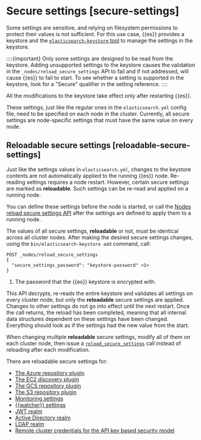 # Secure settings [secure-settings]

Some settings are sensitive, and relying on filesystem permissions to protect their values is not sufficient. For this use case, {{es}} provides a keystore and the [`elasticsearch-keystore` tool](elasticsearch://docs/reference/elasticsearch/command-line-tools/elasticsearch-keystore.md) to manage the settings in the keystore.

::::{important} 
Only some settings are designed to be read from the keystore. Adding unsupported settings to the keystore causes the validation in the `_nodes/reload_secure_settings` API to fail and if not addressed, will cause {{es}} to fail to start. To see whether a setting is supported in the keystore, look for a "Secure" qualifier in the setting reference.
::::


All the modifications to the keystore take effect only after restarting {{es}}.

These settings, just like the regular ones in the `elasticsearch.yml` config file, need to be specified on each node in the cluster. Currently, all secure settings are node-specific settings that must have the same value on every node.


## Reloadable secure settings [reloadable-secure-settings] 

Just like the settings values in `elasticsearch.yml`, changes to the keystore contents are not automatically applied to the running {{es}} node. Re-reading settings requires a node restart. However, certain secure settings are marked as **reloadable**. Such settings can be re-read and applied on a running node.

You can define these settings before the node is started, or call the [Nodes reload secure settings API](https://www.elastic.co/docs/api/doc/elasticsearch/operation/operation-nodes-reload-secure-settings) after the settings are defined to apply them to a running node.

The values of all secure settings, **reloadable** or not, must be identical across all cluster nodes. After making the desired secure settings changes, using the `bin/elasticsearch-keystore add` command, call:

```console
POST _nodes/reload_secure_settings
{
  "secure_settings_password": "keystore-password" <1>
}
```

1. The password that the {{es}} keystore is encrypted with.


This API decrypts, re-reads the entire keystore and validates all settings on every cluster node, but only the **reloadable** secure settings are applied. Changes to other settings do not go into effect until the next restart. Once the call returns, the reload has been completed, meaning that all internal data structures dependent on these settings have been changed. Everything should look as if the settings had the new value from the start.

When changing multiple **reloadable** secure settings, modify all of them on each cluster node, then issue a [`reload_secure_settings`](https://www.elastic.co/docs/api/doc/elasticsearch/operation/operation-nodes-reload-secure-settings) call instead of reloading after each modification.

There are reloadable secure settings for:

* [The Azure repository plugin](../../../deploy-manage/tools/snapshot-and-restore/azure-repository.md)
* [The EC2 discovery plugin](elasticsearch://docs/reference/elasticsearch-plugins/discovery-ec2-usage.md#_configuring_ec2_discovery)
* [The GCS repository plugin](../../../deploy-manage/tools/snapshot-and-restore/google-cloud-storage-repository.md)
* [The S3 repository plugin](../../../deploy-manage/tools/snapshot-and-restore/s3-repository.md)
* [Monitoring settings](elasticsearch://docs/reference/elasticsearch/configuration-reference/monitoring-settings.md)
* [{{watcher}} settings](elasticsearch://docs/reference/elasticsearch/configuration-reference/watcher-settings.md)
* [JWT realm](elasticsearch://docs/reference/elasticsearch/configuration-reference/security-settings.md#ref-jwt-settings)
* [Active Directory realm](elasticsearch://docs/reference/elasticsearch/configuration-reference/security-settings.md#ref-ad-settings)
* [LDAP realm](elasticsearch://docs/reference/elasticsearch/configuration-reference/security-settings.md#ref-ldap-settings)
* [Remote cluster credentials for the API key based security model](../../../deploy-manage/remote-clusters/remote-clusters-settings.md#remote-cluster-credentials-setting)

